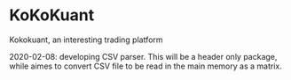 # KoKoKuant
Kokokuant, an interesting trading platform

2020-02-08: developing CSV parser. This will be a header only package, while aimes to convert CSV file to be read in the main memory as a matrix.
